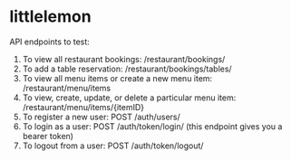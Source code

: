 # littlelemon

API endpoints to test:
1. To view all restaurant bookings: /restaurant/bookings/
2. To add a table reservation: /restaurant/bookings/tables/
3. To view all menu items or create a new menu item: /restaurant/menu/items
4. To view, create, update, or delete a particular menu item: /restaurant/menu/items/{itemID}
5. To register a new user: POST /auth/users/
6. To login as a user: POST /auth/token/login/ (this endpoint gives you a bearer token)
7. To logout from a user: POST /auth/token/logout/